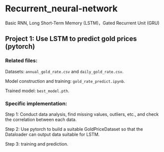 # Recurrent_neural-network
Basic RNN, Long Short-Term Memory (LSTM)，Gated Recurrent Unit (GRU)

## Project 1: Use LSTM to predict gold prices (pytorch)
### Related files: 
Datasets: `annual_gold_rate.csv` and `daily_gold_rate.csv`. 

Model construction and training: `gold_rate_predict.ipynb`. 

Trained model: `best_model.pth`. 

### Specific implementation:
Step 1: Conduct data analysis, find missing values, outliers, etc., and check the correlation between each data. 

Step 2: Use pytorch to build a suitable GoldPriceDataset so that the Dataloader can output data suitable for LSTM. 

Step 3: training and prediction. 

